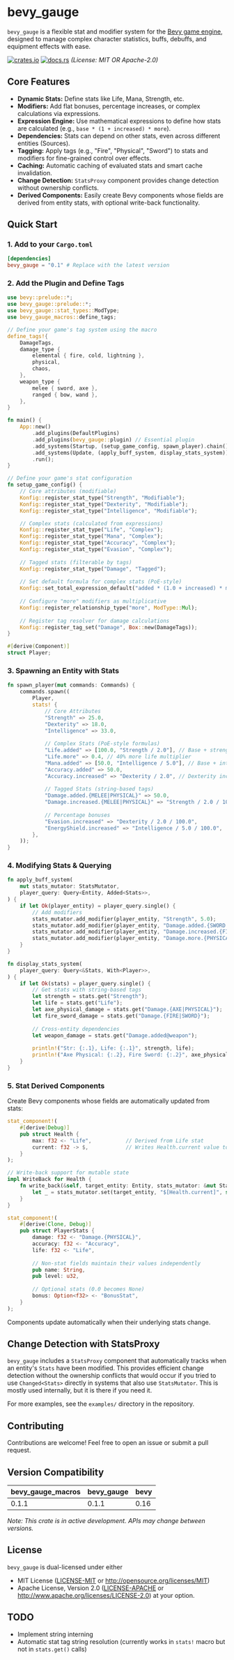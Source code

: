 # bevy_gauge

`bevy_gauge` is a flexible stat and modifier system for the [Bevy game engine](https://bevyengine.org/), designed to manage complex character statistics, buffs, debuffs, and equipment effects with ease.

[![crates.io](https://img.shields.io/crates/v/bevy_gauge.svg)](https://crates.io/crates/bevy_gauge)
[![docs.rs](https://docs.rs/bevy_gauge/badge.svg)](https://docs.rs/bevy_gauge)
_(License: MIT OR Apache-2.0)_

## Core Features

*   **Dynamic Stats:** Define stats like Life, Mana, Strength, etc.
*   **Modifiers:** Add flat bonuses, percentage increases, or complex calculations via expressions.
*   **Expression Engine:** Use mathematical expressions to define how stats are calculated (e.g., `base * (1 + increased) * more`).
*   **Dependencies:** Stats can depend on other stats, even across different entities (Sources).
*   **Tagging:** Apply tags (e.g., "Fire", "Physical", "Sword") to stats and modifiers for fine-grained control over effects.
*   **Caching:** Automatic caching of evaluated stats and smart cache invalidation.
*   **Change Detection:** `StatsProxy` component provides change detection without ownership conflicts.
*   **Derived Components:** Easily create Bevy components whose fields are derived from entity stats, with optional write-back functionality.

## Quick Start

### 1. Add to your `Cargo.toml`
```toml
[dependencies]
bevy_gauge = "0.1" # Replace with the latest version
```

### 2. Add the Plugin and Define Tags
```rust
use bevy::prelude::*;
use bevy_gauge::prelude::*;
use bevy_gauge::stat_types::ModType;
use bevy_gauge_macros::define_tags;

// Define your game's tag system using the macro
define_tags!{
    DamageTags,
    damage_type {
        elemental { fire, cold, lightning },
        physical,
        chaos,
    },
    weapon_type {
        melee { sword, axe },
        ranged { bow, wand },
    },
}

fn main() {
    App::new()
        .add_plugins(DefaultPlugins)
        .add_plugins(bevy_gauge::plugin) // Essential plugin
        .add_systems(Startup, (setup_game_config, spawn_player).chain())
        .add_systems(Update, (apply_buff_system, display_stats_system))
        .run();
}

// Define your game's stat configuration
fn setup_game_config() {
    // Core attributes (modifiable)
    Konfig::register_stat_type("Strength", "Modifiable");
    Konfig::register_stat_type("Dexterity", "Modifiable");
    Konfig::register_stat_type("Intelligence", "Modifiable");

    // Complex stats (calculated from expressions)
    Konfig::register_stat_type("Life", "Complex");
    Konfig::register_stat_type("Mana", "Complex");
    Konfig::register_stat_type("Accuracy", "Complex");
    Konfig::register_stat_type("Evasion", "Complex");
    
    // Tagged stats (filterable by tags)
    Konfig::register_stat_type("Damage", "Tagged");
    
    // Set default formula for complex stats (PoE-style)
    Konfig::set_total_expression_default("added * (1.0 + increased) * more");
    
    // Configure "more" modifiers as multiplicative
    Konfig::register_relationship_type("more", ModType::Mul);
    
    // Register tag resolver for damage calculations
    Konfig::register_tag_set("Damage", Box::new(DamageTags));
}

#[derive(Component)]
struct Player;
```

### 3. Spawning an Entity with Stats
```rust
fn spawn_player(mut commands: Commands) {
    commands.spawn((
        Player,
        stats! {
            // Core Attributes
            "Strength" => 25.0,
            "Dexterity" => 18.0,
            "Intelligence" => 33.0,
            
            // Complex Stats (PoE-style formulas)
            "Life.added" => [100.0, "Strength / 2.0"], // Base + strength bonus
            "Life.more" => 0.4, // 40% more life multiplier
            "Mana.added" => [50.0, "Intelligence / 5.0"], // Base + intelligence bonus
            "Accuracy.added" => 50.0,
            "Accuracy.increased" => "Dexterity / 2.0", // Dexterity increases accuracy
            
            // Tagged Stats (string-based tags)
            "Damage.added.{MELEE|PHYSICAL}" => 50.0,
            "Damage.increased.{MELEE|PHYSICAL}" => "Strength / 2.0 / 100.0",
            
            // Percentage bonuses
            "Evasion.increased" => "Dexterity / 2.0 / 100.0",
            "EnergyShield.increased" => "Intelligence / 5.0 / 100.0",
        },
    ));
}
```

### 4. Modifying Stats & Querying
```rust
fn apply_buff_system(
    mut stats_mutator: StatsMutator,
    player_query: Query<Entity, Added<Stats>>, 
) {
    if let Ok(player_entity) = player_query.single() {
        // Add modifiers
        stats_mutator.add_modifier(player_entity, "Strength", 5.0);
        stats_mutator.add_modifier(player_entity, "Damage.added.{SWORD|PHYSICAL}", 15.0);
        stats_mutator.add_modifier(player_entity, "Damage.increased.{FIRE|MELEE}", 0.2);
        stats_mutator.add_modifier(player_entity, "Damage.more.{PHYSICAL}", 0.5);
    }
}

fn display_stats_system(
    player_query: Query<&Stats, With<Player>>,
) {
    if let Ok(stats) = player_query.single() {
        // Get stats with string-based tags
        let strength = stats.get("Strength");
        let life = stats.get("Life");
        let axe_physical_damage = stats.get("Damage.{AXE|PHYSICAL}");
        let fire_sword_damage = stats.get("Damage.{FIRE|SWORD}");
        
        // Cross-entity dependencies
        let weapon_damage = stats.get("Damage.added@weapon");
        
        println!("Str: {:.1}, Life: {:.1}", strength, life);
        println!("Axe Physical: {:.2}, Fire Sword: {:.2}", axe_physical_damage, fire_sword_damage);
    }
}
```

### 5. Stat Derived Components
Create Bevy components whose fields are automatically updated from stats:

```rust
stat_component!(
    #[derive(Debug)]
    pub struct Health {
        max: f32 <- "Life",           // Derived from Life stat
        current: f32 -> $,            // Writes Health.current value to "$[Health.current]" stat
    }
);

// Write-back support for mutable state
impl WriteBack for Health {
    fn write_back(&self, target_entity: Entity, stats_mutator: &mut StatsMutator) {
        let _ = stats_mutator.set(target_entity, "$[Health.current]", self.current);
    }
}

stat_component!(
    #[derive(Clone, Debug)]
    pub struct PlayerStats {
        damage: f32 <- "Damage.{PHYSICAL}",
        accuracy: f32 <- "Accuracy",
        life: f32 <- "Life",
        
        // Non-stat fields maintain their values independently
        pub name: String,
        pub level: u32,
        
        // Optional stats (0.0 becomes None)
        bonus: Option<f32> <- "BonusStat",
    }
);
```

Components update automatically when their underlying stats change.

## Change Detection with StatsProxy

`bevy_gauge` includes a `StatsProxy` component that automatically tracks when an entity's `Stats` have been modified. This provides efficient change detection without the ownership conflicts that would occur if you tried to use `Changed<Stats>` directly in systems that also use `StatsMutator`. This is mostly used internally, but it is there if you need it. 

For more examples, see the `examples/` directory in the repository.

## Contributing
Contributions are welcome! Feel free to open an issue or submit a pull request.

## Version Compatibility

| bevy_gauge_macros | bevy_gauge | bevy   |
|-------------------|------------|--------|
| 0.1.1             | 0.1.1      | 0.16   |

*Note: This crate is in active development. APIs may change between versions.*

## License
`bevy_gauge` is dual-licensed under either
*   MIT License ([LICENSE-MIT](LICENSE-MIT) or http://opensource.org/licenses/MIT)
*   Apache License, Version 2.0 ([LICENSE-APACHE](LICENSE-APACHE) or http://www.apache.org/licenses/LICENSE-2.0)
at your option.

## TODO 
- Implement string interning
- Automatic stat tag string resolution (currently works in `stats!` macro but not in `stats.get()` calls) 